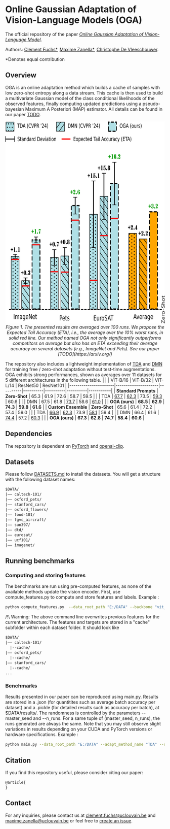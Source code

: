 # Online Gaussian Adaptation of Vision-Language Models (OGA)
The official repository of the paper [*Online Gaussian Adaptation of Vision-Language Model*]().

Authors:
[Clément Fuchs*](https://scholar.google.com/citations?user=ZXWUJ4QAAAAJ&hl=fr&oi=ao),
[Maxime Zanella*](https://scholar.google.com/citations?user=FIoE9YIAAAAJ&hl=fr&oi=ao),
[Christophe De Vleeschouwer](https://scholar.google.com/citations?user=xb3Zc3cAAAAJ&hl=fr&oi=ao).

*Denotes equal contribution

## Overview

OGA is an online adaptation method which builds a cache of samples with low zero-shot entropy along a data stream. This cache is then used to build a multivariate Gaussian model of the class conditional likelihoods of the observed features, finally computing updated predictions using a pseudo-bayesian Maximum A Posteriori (MAP) estimator. All details can be found in our paper [TODO](https://arxiv.org/).

<p align="center">
  <img src="images/abstract_barplot_github_version.png" alt="Bar plot" width="700" height="636">
  <br>
  <em>Figure 1. The presented results are averaged over 100 runs. We propose the Expected Tail Accuracy (ETA), i.e., the average over the 10% worst runs, in solid red line. Our method named OGA not only significantly outperforms competitors on average but also has an ETA exceeding their average accuracy on several datasets (e.g., ImageNet and Pets). See our paper [TODO](https://arxiv.org/)</em>
</p>

The repository also includes a lightweight implementation of [TDA](https://openaccess.thecvf.com/content/CVPR2024/html/Karmanov_Efficient_Test-Time_Adaptation_of_Vision-Language_Models_CVPR_2024_paper.html) and [DMN](https://openaccess.thecvf.com/content/CVPR2024/html/Zhang_Dual_Memory_Networks_A_Versatile_Adaptation_Approach_for_Vision-Language_Models_CVPR_2024_paper.html) for training free / zero-shot adaptation without test-time augmentations. OGA exhibits strong performances, shown as averages over 11 datasets for 5 different architectures in the following table.
|                      |                     | ViT-B/16 | ViT-B/32 | ViT-L/14 | ResNet50 | ResNet101 |
|----------------------|---------------------|----------|----------|----------|----------|-----------|
| **Standard Prompts** | **Zero-Shot**      | 65.3     | 61.9     | 72.6     | 58.7     | 59.5      |
|                      | TDA                | <ins>67.7</ins>   | <ins>62.3</ins>   | 73.5     | <ins>59.3</ins>  | 60.6      |
|                      | DMN                | 67.5     | 61.8     | <ins>73.7</ins>   | 58.6     | <ins>61.0</ins>  |
|                      | **OGA (ours)**     | **68.5** | **62.9** | **74.3** | **59.8** | **61.6**  |
| **Custom Ensemble**  | **Zero-Shot**      | 65.6     | 61.4     | 72.2     | 57.4     | 59.0      |
|                      | TDA                | <ins>66.9</ins>  | <ins>62.3</ins> | 73.9     | <ins>58.1</ins>  | 59.4      |
|                      | DMN                | 66.4     | 61.6     | <ins>74.4</ins>  | 57.2     | <ins>60.3</ins>  |
|                      | **OGA (ours)**     | **67.3** | **62.8** | **74.7** | **58.4** | **60.6**  |

## Dependencies
The repository is dependent on [PyTorch](https://pytorch.org/) and [openai-clip](https://pypi.org/project/openai-clip/).
## Datasets
Please follow [DATASETS.md](DATASETS.md) to install the datasets.
You will get a structure with the following dataset names:
```
$DATA/
|–– caltech-101/
|–– oxford_pets/
|–– stanford_cars/
|–– oxford_flowers/
|–– food-101/
|–– fgvc_aircraft/
|–– sun397/
|–– dtd/
|–– eurosat/
|–– ucf101/
|–– imagenet/
```
## Running benchmarks
### Computing and storing features
The benchmarks are run using pre-computed features, as none of the available methods update the vision encoder. 
First, use compute_features.py to compute and store features and labels.
Example : 
```bash
python compute_features.py  --data_root_path "E:/DATA" --backbone "vit_b16" --datasets 'sun397' 'imagenet' 'fgvc_aircraft' 'eurosat' 'food101' 'caltech101' 'oxford_pets' 'oxford_flowers' 'stanford_cars' 'dtd' 'ucf101'
```
/!\ Warning: The above command line overwrites previous features for the current architecture.
The features and targets are stored in a "cache" subfolder within each dataset folder. It should look like
```
$DATA/
|–– caltech-101/
  |--cache/
|–– oxford_pets/
  |--cache/
|–– stanford_cars/
  |--cache/
...
```

### Benchmarks
Results presented in our paper can be reproduced using main.py. Results are stored in a .json (for quantitites such as average batch accuracy per dataset) and a .pickle (for detailed results such as accuracy per batch), at $DATA/results/.
The randomness is controlled by the parameters --master_seed and --n_runs. For a same tuple of (master_seed, n_runs), the runs generated are always the same. Note that you may still observe slight variations in results depending on your CUDA and PyTorch versions or hardware specifications.
Example :
```bash  
python main.py --data_root_path "E:/DATA" --adapt_method_name "TDA" --datasets 'sun397' 'imagenet' 'fgvc_aircraft' 'eurosat' 'food101' 'caltech101' 'oxford_pets' 'oxford_flowers' 'stanford_cars' 'dtd' 'ucf101'
```

## Citation

If you find this repository useful, please consider citing our paper:
```
@article{
}
```

## Contact

For any inquiries, please contact us at [clement.fuchs@uclouvain.be](mailto:clement.fuchs@uclouvain.be) and  [maxime.zanella@uclouvain.be](mailto:maxime.zanella@uclouvain.be) or feel free to [create an issue](https://github.com/cfuchs2023/OGA/issues).

